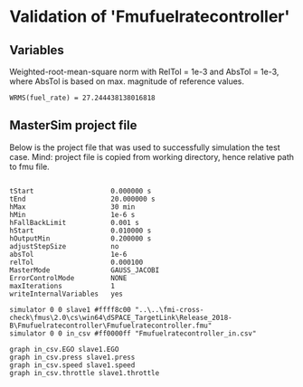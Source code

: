 # Validation of 'Fmufuelratecontroller'

## Variables
Weighted-root-mean-square norm with RelTol = 1e-3 and AbsTol = 1e-3, where
AbsTol is based on max. magnitude of reference values.

```
WRMS(fuel_rate) = 27.244438138016818
```

## MasterSim project file

Below is the project file that was used to successfully simulation the test case.
Mind: project file is copied from working directory, hence relative path to fmu file.

```

tStart                   0.000000 s
tEnd                     20.000000 s
hMax                     30 min
hMin                     1e-6 s
hFallBackLimit           0.001 s
hStart                   0.010000 s
hOutputMin               0.200000 s
adjustStepSize           no
absTol                   1e-6
relTol                   0.000100
MasterMode               GAUSS_JACOBI
ErrorControlMode         NONE
maxIterations            1
writeInternalVariables   yes

simulator 0 0 slave1 #ffff8c00 "..\..\fmi-cross-check\fmus\2.0\cs\win64\dSPACE_TargetLink\Release_2018-B\Fmufuelratecontroller\Fmufuelratecontroller.fmu"
simulator 0 0 in_csv #ff0000ff "Fmufuelratecontroller_in.csv"

graph in_csv.EGO slave1.EGO
graph in_csv.press slave1.press
graph in_csv.speed slave1.speed
graph in_csv.throttle slave1.throttle

```

